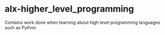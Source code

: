 # alx-higher_level_programming

Contains work done when learning about high level programming languages such as Python
